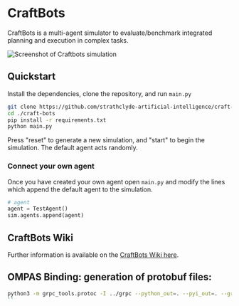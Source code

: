 # CraftBots

CraftBots is a multi-agent simulator to evaluate/benchmark integrated planning and execution in complex tasks.

![Screenshot of Craftbots simulation](screenshot.png)

## Quickstart

Install the dependencies, clone the repository, and run `main.py`
```bash
git clone https://github.com/strathclyde-artificial-intelligence/craft-bots
cd ./craft-bots
pip install -r requirements.txt
python main.py
```

Press "reset" to generate a new simulation, and "start" to begin the simulation. The default agent acts randomly.

### Connect your own agent

Once you have created your own agent open `main.py` and modify the lines which append the default agent to the simulation.
```python
# agent
agent = TestAgent()
sim.agents.append(agent)
```
  
## CraftBots Wiki
Further information is available on the [CraftBots Wiki here](https://github.com/strathclyde-artificial-intelligence/craft-bots/wiki).

## OMPAS Binding: generation of protobuf files:
```bash
python3 -m grpc_tools.protoc -I ../grpc --python_out=. --pyi_out=. --grpc_python_out=. -I. ../grpc/platform_interface.proto
``